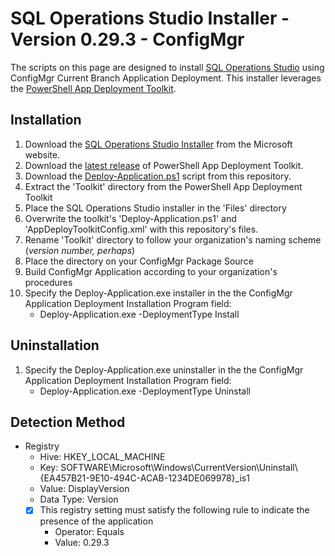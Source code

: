 # SQL Operations Studio Installer - Version 0.29.3 - ConfigMgr

The scripts on this page are designed to install [SQL Operations Studio](https://code.visualstudio.com/) using ConfigMgr Current Branch Application Deployment. This installer leverages the [PowerShell App Deployment Toolkit](http://psappdeploytoolkit.com/).

## Installation

1. Download the [SQL Operations Studio Installer](https://github.com/Microsoft/sqlopsstudio/releases/download/0.29.3/sqlops-windows-setup-0.29.3.exe) from the Microsoft website.
1. Download the [latest release](https://github.com/PSAppDeployToolkit/PSAppDeployToolkit/releases/latest) of PowerShell App Deployment Toolkit.
1. Download the [Deploy-Application.ps1](https://github.com/aentringer/CMAppScripts/raw/master/Microsoft/SQLOpsStudio/Deploy-Application.ps1) script from this repository.
1. Extract the 'Toolkit' directory from the PowerShell App Deployment Toolkit
1. Place the SQL Operations Studio installer in the 'Files' directory
1. Overwrite the toolkit's 'Deploy-Application.ps1' and 'AppDeployToolkitConfig.xml' with this repository's files.
1. Rename 'Toolkit' directory to follow your organization's naming scheme (*version number, perhaps*)
1. Place the directory on your ConfigMgr Package Source
1. Build ConfigMgr Application according to your organization's procedures
1. Specify the Deploy-Application.exe installer in the the ConfigMgr Application Deployment Installation Program field:
    * Deploy-Application.exe -DeploymentType Install

## Uninstallation

1. Specify the Deploy-Application.exe uninstaller in the the ConfigMgr Application Deployment Installation Program field:
    * Deploy-Application.exe -DeploymentType Uninstall

## Detection Method

* Registry
  * Hive: HKEY_LOCAL_MACHINE
  * Key: SOFTWARE\Microsoft\Windows\CurrentVersion\Uninstall\\{EA457B21-9E10-494C-ACAB-1234DE069978}_is1
  * Value: DisplayVersion
  * Data Type: Version
  * [X] This registry setting must satisfy the following rule to indicate the presence of the application
    * Operator: Equals
    * Value: 0.29.3
